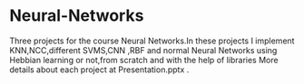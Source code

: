 # Neural-Networks 
Three projects for the course Neural Networks.In these projects I implement KNN,NCC,different SVMS,CNN ,RBF and normal Neural Networks using Hebbian learning or not,from scratch and with the help of libraries More details about each project at Presentation.pptx .
